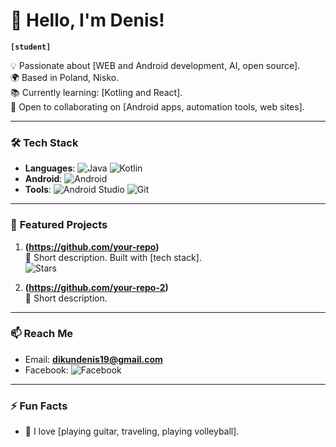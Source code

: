 # 👋 Hello, I'm Denis! 
**`[student]`**  

💡 Passionate about [WEB and Android development, AI, open source].  
🌍 Based in Poland, Nisko.  
📚 Currently learning: [Kotling and React].  
🤝 Open to collaborating on [Android apps, automation tools, web sites].  

---

### 🛠️ **Tech Stack**  
- **Languages**: ![Java](https://img.shields.io/badge/Java-ED8B00?style=flat&logo=openjdk&logoColor=white) ![Kotlin](https://img.shields.io/badge/Kotlin-7F52FF?style=flat&logo=kotlin&logoColor=white)  
- **Android**: ![Android](https://img.shields.io/badge/Android-3DDC84?style=flat&logo=android&logoColor=white)
- **Tools**: ![Android Studio](https://img.shields.io/badge/Android_Studio-3DDC84?style=flat&logo=android-studio&logoColor=white) ![Git](https://img.shields.io/badge/Git-F05032?style=flat&logo=git&logoColor=white)  

---

### 📌 **Featured Projects**  
1. **(https://github.com/your-repo)**  
   📝 Short description. Built with [tech stack].  
   ![Stars](https://img.shields.io/github/stars/your-repo?style=flat)  

2. **(https://github.com/your-repo-2)**  
   📝 Short description.  

---

### 📫 **Reach Me**  
- Email: **dikundenis19@gmail.com**  
- Facebook: ![Facebook](https://img.shields.io/facebook/follow/your-handle?style=social)  

---

### ⚡ **Fun Facts**  
- 🎵 I love [playing guitar, traveling, playing volleyball].   

<!---
**StorableO/StorableO** is a ✨ special ✨ repository because its `README.md` (this file) appears on your GitHub profile.
You can click the Preview link to take a look at your changes.
--->
